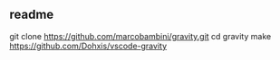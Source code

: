 readme
---


git clone https://github.com/marcobambini/gravity.git
cd gravity
	make
https://github.com/Dohxis/vscode-gravity
